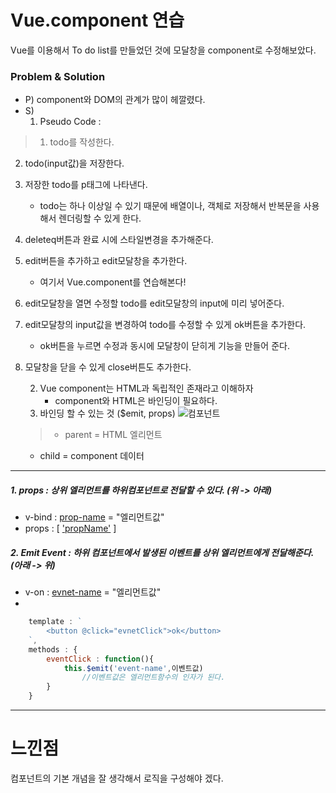 # Vue.component 연습
Vue를 이용해서 To do list를 만들었던 것에 모달창을 component로 수정해보았다.

### Problem & Solution
- P) component와 DOM의 관계가 많이 헤깔렸다.
- S) 
    1. Pseudo Code :
> 1. todo를 작성한다.
2. todo(input값)을 저장한다.
3. 저장한 todo를 p태그에 나타낸다.
    - todo는 하나 이상일 수 있기 때문에 배열이나, 객체로 저장해서 반복문을 사용해서 렌더링할 수 있게 한다.
4. deleteq버튼과 완료 시에 스타일변경을 추가해준다.
5. edit버튼을 추가하고 edit모달창을 추가한다.
    - 여기서 Vue.component를 연습해본다!
6. edit모달창을 열면 수정할 todo를 edit모달창의 input에 미리 넣어준다.
7. edit모달창의 input값을 변경하여 todo를 수정할 수 있게 ok버튼을 추가한다.
    - ok버튼을 누르면 수정과 동시에 모달창이 닫히게 기능을 만들어 준다.
8. 모달창을 닫을 수 있게 close버튼도 추가한다.

    2. Vue component는 HTML과 독립적인 존재라고 이해하자
        - component와 HTML은 바인딩이 필요하다.
    3. 바인딩 할 수 있는 것 ($emit, props)
    ![컴포넌트](https://kr.vuejs.org/images/props-events.png)
    > - parent = HTML 엘리먼트
      - child = component 데이터
    
***
##### 1. props : 상위 엘리먼트를 하위컴포넌트로 전달할 수 있다. (위 -> 아래)
- v-bind : <u>prop-name</u> = "엘리먼트값"
- props : [ <u>'propName'</u> ]

##### 2. Emit Event : 하위 컴포넌트에서 발생된 이벤트를 상위 엘리먼트에게 전달해준다. (아래 -> 위)
- v-on : <u>evnet-name</u> = "엘리먼트값"
- 
```js
    template : `
        <button @click="evnetClick">ok</button>
    `,
    methods : {
        eventClick : function(){
            this.$emit('event-name',이벤트값)
                //이벤트값은 엘리먼트함수의 인자가 된다.
        }
    }
```
***

# 느낀점
컴포넌트의 기본 개념을 잘 생각해서 로직을 구성해야 겠다.


